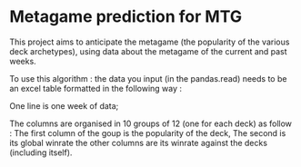 # Metagame prediction for MTG

This project aims to anticipate the metagame (the popularity of the various deck archetypes), using data about the metagame of the current and past weeks.

To use this algorithm : the data you input (in the pandas.read) needs to be an excel table formatted in the following way : 

One line is one week of data;

The columns are organised in 10 groups of 12 (one for each deck) as follow : 
    The first column of the goup is the popularity of the deck, 
    The second is its global winrate
    the other columns are its winrate against the decks (including itself).
